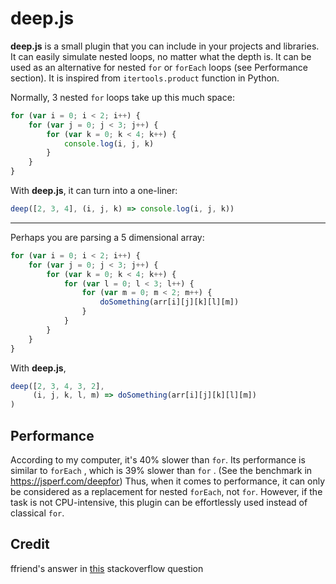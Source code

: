 # deep.js

**deep.js** is a small plugin that you can include in your projects and libraries. It can easily simulate nested loops, no matter what the depth is. It can be used as an alternative for nested `for` or `forEach` loops (see Performance section). It is inspired from `itertools.product` function in Python.

Normally, 3 nested `for` loops take up this much space:
```js
for (var i = 0; i < 2; i++) {
    for (var j = 0; j < 3; j++) {
        for (var k = 0; k < 4; k++) {
            console.log(i, j, k)
        }
    }
}
```
With **deep.js**, it can turn into a one-liner:
```js
deep([2, 3, 4], (i, j, k) => console.log(i, j, k))
```
---
Perhaps you are parsing a 5 dimensional array:
```js
for (var i = 0; i < 2; i++) {
    for (var j = 0; j < 3; j++) {
        for (var k = 0; k < 4; k++) {
            for (var l = 0; l < 3; l++) {
                for (var m = 0; m < 2; m++) {
                    doSomething(arr[i][j][k][l][m])
                }
            }
        }
    }
}
```
With **deep.js**, 
```js
deep([2, 3, 4, 3, 2],
     (i, j, k, l, m) => doSomething(arr[i][j][k][l][m])
)
```


## Performance
According to my computer, it's 40% slower than `for`. Its performance is similar to `forEach` , which is 39% slower than `for` . (See the benchmark in https://jsperf.com/deepfor) Thus, when it comes to performance, it can only be considered as a replacement for nested `forEach`, not `for`. However, if the task is not CPU-intensive, this plugin can be effortlessly used instead of classical `for`.

## Credit
ffriend's answer in [this](https://stackoverflow.com/questions/4331092/finding-all-combinations-of-javascript-array-values) stackoverflow question